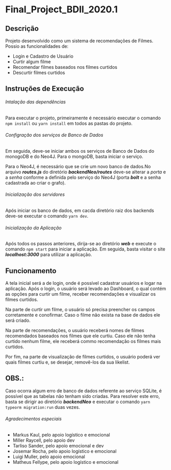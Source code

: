 # Final_Project_BDII_2020.1

## Descrição

Projeto desenvolvido como um sistema de recomendações de Filmes. Possio as funcionalidades de:

- Login e Cadastro de Usuário
- Curtir algum filme
- Recomendar filmes baseados nos filmes curtidos
- Descurtir filmes curtidos


## Instruções de Execução


###### Intalação das dependências

Para executar o projeto, primeiramente é necessário executar o comando `npm install` ou `yarn install` em todos as pastas do projeto.


###### Configração dos serviços de Banco de Dados

Em seguida, deve-se iniciar ambos os serviços de Banco de Dados do monogoDB e do Neo4J. Para o mongoDB, basta iniciar o serviço.

Para o Neo4J, é necessário que se crie um novo banco de dados.No arquivo ***routes.js*** do diretório ***backendNeo/routes*** deve-se alterar a *porta* e a *senha* conforme a definida pelo serviço do Neo4J (porta ***bolt*** e a senha cadastrada ao criar o grafo).


###### Inicialização dos servidores

Após iniciar os banco de dados, em cacda diretório raiz dos backends deve-se executar o comando `yarn dev`.


###### Inicialização da Aplicação

Após todos os passos anteriores, dirija-se ao diretório ***web*** e execute o comando `npm start` para iniciar a aplicação. Em seguida, basta visitar o site ***localhost:3000*** para utilizar a aplicação.

## Funcionamento

A tela inicial será a de login, onde é possível cadastrar usuários e logar na aplicação.
Após o login, o usuário será levado ao Dashboard, o qual contém as opções para curtir um filme, receber recomendações e visualizar os filmes curtidos.

Na parte de curtir um filme, o usuário só precisa preencher os campos corretamente e conofirmar. Caso o filme não exista na base de dados ele será criado.

Na parte de recomendações, o usuário receberá nomes de filmes recomendados baseados nos filmes que ele curtiu. Caso ele não tenha curtido nenhum filme, ele receberá commo recomendação os filmes mais curtidos.

Por fim, na parte de visualização de filmes curtidos, o usuário poderá ver quais filmes curtiu e, se desejar, removê-los da sua likelist.


## OBS.:

Caso ocorra algum erro de banco de dados referente ao serviço SQLite, é possível que as tabelas não tenham sido criadas. Para resolver este erro, basta se dirigir ao diretório ***backendNeo*** e executar o comando `yarn typeorm migration:run` duas vezes.


###### Agradecimentos especiais

- Markus Kaul, pelo apoio logístico e emocional
- Miller Raycell, pelo apoio dev
- Tarliso Sander, pelo apoio emocional e dev
- Josemar Rocha, pelo apoio logístico e emocional
- Luigi Muller, pelo apoio emocional
- Matheus Fellype, pelo apoio logístico e emocional

